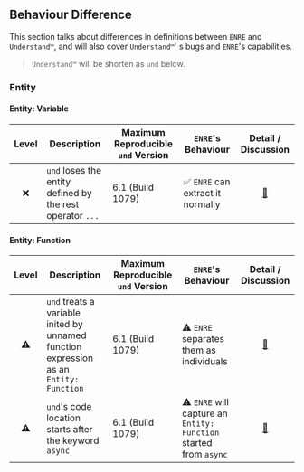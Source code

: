 ## Behaviour Difference

This section talks about differences in definitions between `ENRE` and `Understand™`, and will also cover `Understand™`'
s bugs and `ENRE`'s capabilities.

> `Understand™` will be shorten as `und` below.

### Entity

#### Entity: Variable

| Level | Description                                               | Maximum Reproducible `und` Version | `ENRE`'s Behaviour               |           Detail / Discussion           |
|:-----:|-----------------------------------------------------------|------------------------------------|----------------------------------|:---------------------------------------:|
|   ❌   | `und` loses the entity defined by the rest operator `...` | 6.1 (Build 1079)                   | ✅ `ENRE` can extract it normally | [🔗](entity/variable.md#und_loses_rest) |

#### Entity: Function

| Level | Description                                                                            | Maximum Reproducible `und` Version | `ENRE`'s Behaviour                                                |                   Detail / Discussion                    |
|:-----:|----------------------------------------------------------------------------------------|------------------------------------|-------------------------------------------------------------------|:--------------------------------------------------------:|
|  ⚠️   | `und` treats a variable inited by unnamed function expression as an `Entity: Function` | 6.1 (Build 1079)                   | ⚠️ `ENRE` separates them as individuals                           | [🔗](entity/function.md#und_unnamed_function_expression) |
|  ⚠️   | `und`'s code location starts after the keyword `async`                                 | 6.1 (Build 1079)                   | ⚠️ `ENRE` will capture an `Entity: Function` started from `async` |             [🔗](entity/und_async_function)              | 

